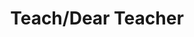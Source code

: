 ---
pid: LLL22
title: Teach/Dear Teacher
location_transcription: City Hall, School District Building
zipcode: '19123'
outside_phl: 
neighborhood: Northern Liberties,Loft District
age: '33'
age_range: 30-39
instagram: 
image_file_name: LLL_22.jpg
proposal_transcription: The goal of this monument would be to make an indelible statement
  about the vital role teachers play in supporting the well-being of our communities.  With
  all of the political disagreement over how to improve the quality of public education
  somehow the profession of teacher has been subject to a lot negative criticism and
  has lost some of its status as an essential component of healthy, thriving societies.  We
  should erect a monument that celebrates + honors all teachers and acknowledges that
  the future + fortunes of our children + our city will always be connected to the
  efforts + compassion of our teachers.  The statue could be of a teacher reading
  a book surrounded by young children.
topic: Education,Philadelphia
topic_summary: 0, 0
type: Sculpture Statue
keywords_other: Teacher, education, public education, school
credit: Justin Ennis
image_labels: 
twitter: phillyASAP
facebook: phillyASAP
permalink: "/monuments/lll22/"
layout: item-page
---